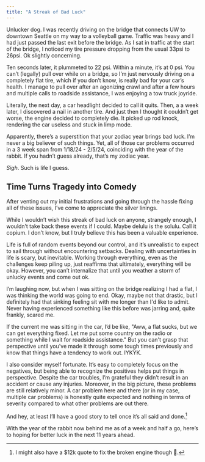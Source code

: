 ```yaml
---
title: "A Streak of Bad Luck"
---
```


Unlucker dog. I was recently driving on the bridge that connects UW to downtown Seattle on my way to a volleyball game. 
Traffic was heavy and I had just passed the last exit before the bridge. 
As I sat in traffic at the start of the bridge, I noticed my tire pressure dropping from the usual 33psi to 26psi. Ok slightly concerning.

Ten seconds later, it plummeted to 22 psi. Within a minute, it’s at 0 psi. 
You can’t (legally) pull over while on a bridge, so I’m just nervously driving on a completely flat tire, which if you don’t know, is really bad for your car’s health. 
I manage to pull over after an agonizing crawl and after a few hours and multiple calls to roadside assistance, I was enjoying a tow truck joyride. 

Literally, the next day, a car headlight decided to call it quits. 
Then, a a week later, I discovered a nail in another tire.
And just then I thought it couldn’t get worse, the engine decided to completely die. 
It picked up rod knock, rendering the car useless and stuck in limp mode.

Apparently, there’s a superstition that your zodiac year brings bad luck. I’m never a big believer of such things.
Yet, all of those car problems occurred in a 3 week span from 1/18/24 - 2/5/24, coinciding with the year of the rabbit. 
If you hadn’t guess already, that’s my zodiac year.

*Sigh*. Such is life I guess. 

## Time Turns Tragedy into Comedy
After venting out my initial frustrations and going through the hassle fixing all of these issues, I’ve come to appreciate the silver linings. 

While I wouldn’t wish this streak of bad luck on anyone, strangely enough, I wouldn’t take back these events if I could. 
Maybe delulu is the solulu. Call it copium. I don’t know, but I truly believe this has been a valuable experience.

Life is full of random events beyond our control, and it’s unrealistic to expect to sail through without encountering setbacks. 
Dealing with uncertainties in life is scary, but inevitable. 
Working through everything, even as the challenges keep piling up, just reaffirms that ultimately, everything will be okay.
However, you can’t internalize that until you weather a storm of unlucky events and come out ok. 

I’m laughing now, but when I was sitting on the bridge realizing I had a flat,
I was thinking the world was going to end. Okay, maybe not that drastic, 
but I definitely had that sinking feeling sit with me longer than I'd like to admit. 
Never having experienced something like this before was jarring and, quite frankly, scared me.

If the current me was sitting in the car, I’d be like, "Aww, a flat sucks, but we can get everything fixed.
Let me put some country on the radio or something while I wait for roadside assistance."
But you can't grasp that perspective until you've made it through some tough times previously and know that things have a tendency to work out. IYKYK.

I also consider myself fortunate. It’s easy to completely focus on the negatives,
but being able to recognize the positives helps put things in perspective.
Despite the car troubles, I’m grateful they didn’t result in an accident or cause any injuries.
Moreover, in the big picture, these problems are still relatively minor.
A car problem here and there (or in my case, multiple car problems) is
honestly quite expected and nothing in terms of severity compared to what other problems are out there.

And hey, at least I’ll have a good story to tell once it’s all said and done.[^1]

[^1]:I might also have a $12k quote to fix the broken engine though :grimacing:.

With the year of the rabbit now behind me as of a week and half a go, here’s to hoping for better luck in the next 11 years ahead.




